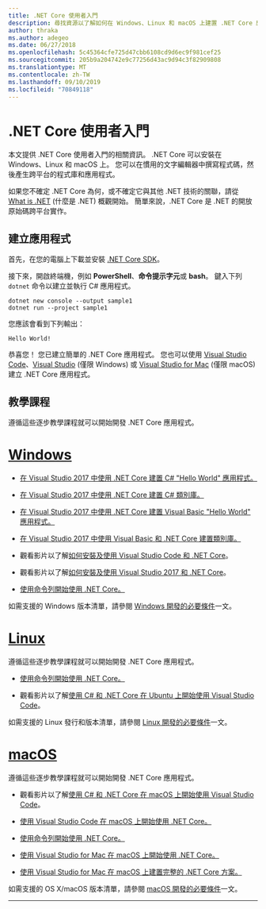 ```yaml
---
title: .NET Core 使用者入門
description: 尋找資源以了解如何在 Windows、Linux 和 macOS 上建置 .NET Core 應用程式。
author: thraka
ms.author: adegeo
ms.date: 06/27/2018
ms.openlocfilehash: 5c45364cfe725d47cbb6108cd9d6ec9f981cef25
ms.sourcegitcommit: 205b9a204742e9c77256d43ac9d94c3f82909808
ms.translationtype: MT
ms.contentlocale: zh-TW
ms.lasthandoff: 09/10/2019
ms.locfileid: "70849118"
---
```

# <a name="get-started-with-net-core"></a>.NET Core 使用者入門

本文提供 .NET Core 使用者入門的相關資訊。 .NET Core 可以安裝在 Windows、Linux 和 macOS 上。 您可以在慣用的文字編輯器中撰寫程式碼，然後產生跨平台的程式庫和應用程式。 

如果您不確定 .NET Core 為何，或不確定它與其他 .NET 技術的關聯，請從 [What is .NET](https://dotnet.microsoft.com/learn/dotnet/what-is-dotnet) (什麼是 .NET) 概觀開始。 簡單來說，.NET Core 是 .NET 的開放原始碼跨平台實作。

## <a name="create-an-application"></a>建立應用程式

首先，在您的電腦上下載並安裝 [.NET Core SDK](https://dotnet.microsoft.com/download)。

接下來，開啟終端機，例如 **PowerShell**、**命令提示字元**或 **bash**。 鍵入下列 `dotnet` 命令以建立並執行 C# 應用程式。

```console
dotnet new console --output sample1
dotnet run --project sample1
```

您應該會看到下列輸出：

```console
Hello World!
```

恭喜您！ 您已建立簡單的 .NET Core 應用程式。 您也可以使用 [Visual Studio Code](tutorials/with-visual-studio-code.md)、[Visual Studio](tutorials/with-visual-studio.md) (僅限 Windows) 或 [Visual Studio for Mac](tutorials/using-on-mac-vs.md) (僅限 macOS) 建立 .NET Core 應用程式。

## <a name="tutorials"></a>教學課程

遵循這些逐步教學課程就可以開始開發 .NET Core 應用程式。

# <a name="windowstabwindows"></a>[Windows](#tab/windows)

* [在 Visual Studio 2017 中使用 .NET Core 建置 C# "Hello World" 應用程式。](./tutorials/with-visual-studio.md)

* [在 Visual Studio 2017 中使用 .NET Core 建置 C# 類別庫。](./tutorials/library-with-visual-studio.md)

* [在 Visual Studio 2017 中使用 .NET Core 建置 Visual Basic "Hello World" 應用程式。](./tutorials/vb-with-visual-studio.md)

* [在 Visual Studio 2017 中使用 Visual Basic 和 .NET Core 建置類別庫。](./tutorials/vb-library-with-visual-studio.md)  

* 觀看影片以了解[如何安裝及使用 Visual Studio Code 和 .NET Core](https://channel9.msdn.com/Blogs/dotnet/Get-started-with-VS-Code-using-CSharp-and-NET-Core/)。

* 觀看影片以了解[如何安裝及使用 Visual Studio 2017 和 .NET Core](https://channel9.msdn.com/Blogs/dotnet/Get-Started-NET-Core-Visual-Studio-2017/)。

* [使用命令列開始使用 .NET Core。](tutorials/using-with-xplat-cli.md)

如需支援的 Windows 版本清單，請參閱 [Windows 開發的必要條件](windows-prerequisites.md)一文。

# <a name="linuxtablinux"></a>[Linux](#tab/linux)

遵循這些逐步教學課程就可以開始開發 .NET Core 應用程式。

* [使用命令列開始使用 .NET Core。](tutorials/using-with-xplat-cli.md)

* 觀看影片以了解[使用 C# 和 .NET Core 在 Ubuntu 上開始使用 Visual Studio Code](https://channel9.msdn.com/Blogs/dotnet/Get-started-with-VS-Code-Csharp-dotnet-Core-Ubuntu)。

如需支援的 Linux 發行和版本清單，請參閱 [Linux 開發的必要條件](linux-prerequisites.md)一文。

# <a name="macostabmacos"></a>[macOS](#tab/macos)

遵循這些逐步教學課程就可以開始開發 .NET Core 應用程式。

* 觀看影片以了解[使用 C# 和 .NET Core 在 macOS 上開始使用 Visual Studio Code](https://channel9.msdn.com/Blogs/dotnet/Get-started-VSCode-NET-Core-Mac)。

* [使用 Visual Studio Code 在 macOS 上開始使用 .NET Core。](tutorials/using-on-macos.md)

* [使用命令列開始使用 .NET Core。](tutorials/using-with-xplat-cli.md)

* [使用 Visual Studio for Mac 在 macOS 上開始使用 .NET Core。](tutorials/using-on-mac-vs.md)

* [使用 Visual Studio for Mac 在 macOS 上建置完整的 .NET Core 方案。](tutorials/using-on-mac-vs-full-solution.md)

如需支援的 OS X/macOS 版本清單，請參閱 [macOS 開發的必要條件](macos-prerequisites.md)一文。

---
